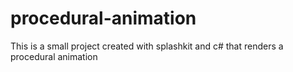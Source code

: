 # procedural-animation
This is a small project created with splashkit and c# that renders a procedural animation
